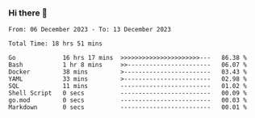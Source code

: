 ### Hi there 👋

<!--
**zhumeme/zhumeme** is a ✨ _special_ ✨ repository because its `README.md` (this file) appears on your GitHub profile.

Here are some ideas to get you started:

- 🔭 I’m currently working on ...
- 🌱 I’m currently learning ...
- 👯 I’m looking to collaborate on ...
- 🤔 I’m looking for help with ...
- 💬 Ask me about ...
- 📫 How to reach me: ...
- 😄 Pronouns: ...
- ⚡ Fun fact: ...
-->

<!--START_SECTION:waka-->

```all_time
From: 06 December 2023 - To: 13 December 2023

Total Time: 18 hrs 51 mins

Go             16 hrs 17 mins  >>>>>>>>>>>>>>>>>>>>>>---   86.38 %
Bash           1 hr 8 mins     >>-----------------------   06.07 %
Docker         38 mins         >------------------------   03.43 %
YAML           33 mins         >------------------------   02.98 %
SQL            11 mins         -------------------------   01.02 %
Shell Script   0 secs          -------------------------   00.09 %
go.mod         0 secs          -------------------------   00.03 %
Markdown       0 secs          -------------------------   00.01 %
```

<!--END_SECTION:waka-->
